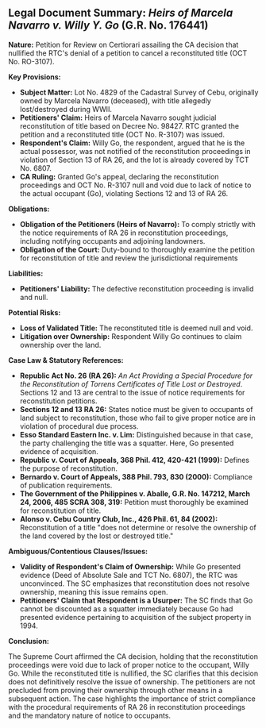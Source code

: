## Legal Document Summary: *Heirs of Marcela Navarro v. Willy Y. Go* (G.R. No. 176441)

**Nature:** Petition for Review on Certiorari assailing the CA decision that nullified the RTC's denial of a petition to cancel a reconstituted title (OCT No. RO-3107).

**Key Provisions:**

*   **Subject Matter:** Lot No. 4829 of the Cadastral Survey of Cebu, originally owned by Marcela Navarro (deceased), with title allegedly lost/destroyed during WWII.
*   **Petitioners' Claim:** Heirs of Marcela Navarro sought judicial reconstitution of title based on Decree No. 98427. RTC granted the petition and a reconstituted title (OCT No. R-3107) was issued.
*   **Respondent's Claim:** Willy Go, the respondent, argued that he is the actual possessor, was not notified of the reconstitution proceedings in violation of Section 13 of RA 26, and the lot is already covered by TCT No. 6807.
*   **CA Ruling:** Granted Go's appeal, declaring the reconstitution proceedings and OCT No. R-3107 null and void due to lack of notice to the actual occupant (Go), violating Sections 12 and 13 of RA 26.

**Obligations:**

*   **Obligation of the Petitioners (Heirs of Navarro):** To comply strictly with the notice requirements of RA 26 in reconstitution proceedings, including notifying occupants and adjoining landowners.
*   **Obligation of the Court:** Duty-bound to thoroughly examine the petition for reconstitution of title and review the jurisdictional requirements

**Liabilities:**

*   **Petitioners' Liability:** The defective reconstitution proceeding is invalid and null.

**Potential Risks:**

*   **Loss of Validated Title:** The reconstituted title is deemed null and void.
*   **Litigation over Ownership:** Respondent Willy Go continues to claim ownership over the land.

**Case Law & Statutory References:**

*   **Republic Act No. 26 (RA 26):** *An Act Providing a Special Procedure for the Reconstitution of Torrens Certificates of Title Lost or Destroyed*. Sections 12 and 13 are central to the issue of notice requirements for reconstitution petitions.
*   **Sections 12 and 13 RA 26:** States notice must be given to occupants of land subject to reconstitution, those who fail to give proper notice are in violation of procedural due process.
*   **Esso Standard Eastern Inc. v. Lim:** Distinguished because in that case, the party challenging the title was a squatter. Here, Go presented evidence of acquisition.
*   **Republic v. Court of Appeals, 368 Phil. 412, 420-421 (1999):** Defines the purpose of reconstitution.
*   **Bernardo v. Court of Appeals, 388 Phil. 793, 830 (2000):** Compliance of publication requirements.
*   **The Government of the Philippines v. Aballe, G.R. No. 147212, March 24, 2006, 485 SCRA 308, 319:** Petition must thoroughly be examined for reconstitution of title.
*   **Alonso v. Cebu Country Club, Inc., 426 Phil. 61, 84 (2002):** Reconstitution of a title "does not determine or resolve the ownership of the land covered by the lost or destroyed title."

**Ambiguous/Contentious Clauses/Issues:**

*   **Validity of Respondent's Claim of Ownership:** While Go presented evidence (Deed of Absolute Sale and TCT No. 6807), the RTC was unconvinced. The SC emphasizes that reconstitution does not resolve ownership, meaning this issue remains open.
*   **Petitioners' Claim that Respondent is a Usurper:** The SC finds that Go cannot be discounted as a squatter immediately because Go had presented evidence pertaining to acquisition of the subject property in 1994.

**Conclusion:**

The Supreme Court affirmed the CA decision, holding that the reconstitution proceedings were void due to lack of proper notice to the occupant, Willy Go. While the reconstituted title is nullified, the SC clarifies that this decision does not definitively resolve the issue of ownership. The petitioners are not precluded from proving their ownership through other means in a subsequent action. The case highlights the importance of strict compliance with the procedural requirements of RA 26 in reconstitution proceedings and the mandatory nature of notice to occupants.
